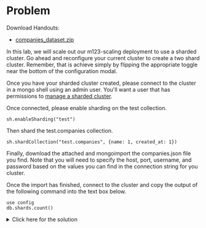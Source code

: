 # Problem
Download Handouts:
 - <a href="https://university.mongodb.com/static/MongoDB_2017_M123_March/handouts/companies_dataset.a23d4089b32b.zip">companies_dataset.zip</a>
 
In this lab, we will scale out our m123-scaling deployment to use a sharded cluster. Go ahead and reconfigure your current cluster to create a two shard cluster. Remember, that is achieve simply by flipping the appropriate toggle near the bottom of the configuration modal.

Once you have your sharded cluster created, please connect to the cluster in a mongo shell using an admin user. You'll want a user that has permissions to <a href="https://docs.mongodb.com/manual/reference/built-in-roles/?_ga=1.38635303.566621725.1483393028#clusterManager">manage a sharded cluster</a>.

Once connected, please enable sharding on the test collection.

    sh.enableSharding("test")

Then shard the test.companies collection.

    sh.shardCollection("test.companies", {name: 1, created_at: 1})

Finally, download the attached and mongoimport the companies.json file you find. Note that you will need to specify the host, port, username, and password based on the values you can find in the connection string for you cluster.

Once the import has finished, connect to the cluster and copy the output of the following command into the text box below.

    use config
    db.shards.count()

<details>
  <summary>Click here for the solution</summary>
    <ul>
      <li>2</li>
	</ul>
</details>